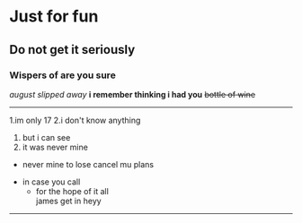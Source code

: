Just for fun
============
Do not get it seriously
-----------------------
### Wispers of are you sure
_august slipped away_
__i remember thinking i had you__
~~bottle of wine~~
* * *
1.im only 17
2.i don't know anything
 1. but i can see
 2. it was never mine
* never mine to lose
  cancel mu plans
- in case you call
  + for the hope of it all  <br>
james get in  heyy
---
